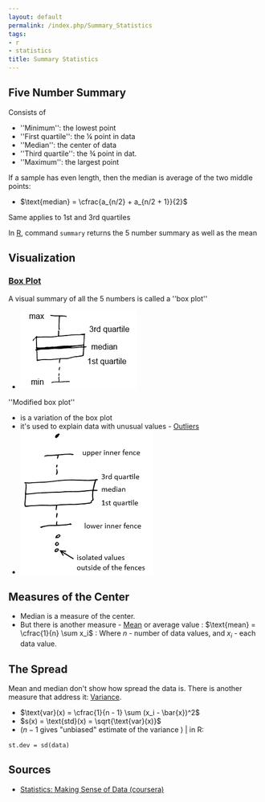 ```yaml
---
layout: default
permalink: /index.php/Summary_Statistics
tags:
- r
- statistics
title: Summary Statistics
---
```

## Five Number Summary
Consists of 
- ''Minimum'': the lowest point
- ''First quartile'': the ¼ point in data
- ''Median'': the center of data
- ''Third quartile'': the ¾ point in dat.
- ''Maximum'': the largest point


If a sample has even length, then the median is average of the two middle points:
- $\text{median} = \cfrac{a_{n/2} + a_{n/2 + 1}}{2}$


Same applies to 1st and 3rd quartiles 

In [R](R), command <code>summary</code> returns the 5 number summary as well as the mean


## Visualization
### [Box Plot](Box_Plot)
A visual summary of all the 5 numbers is called a ''box plot''
- <img src="https://raw.githubusercontent.com/alexeygrigorev/wiki-figures/master/crs/da/boxplot.png" alt="Image">

''Modified box plot''
- is a variation of the box plot
- it's used to explain data with unusual values - [Outliers](Outliers)
- <img src="https://raw.githubusercontent.com/alexeygrigorev/wiki-figures/master/crs/da/boxplot-modified.png" alt="Image">


## Measures of the Center
- Median is a measure of the center. 
- But there is another measure - [Mean](Mean) or average value
: $\text{mean} = \cfrac{1}{n} \sum x_i$
: Where $n$ - number of data values, and $x_i$ - each data value.


## The Spread
Mean and median don't show how spread the data is. There is another measure that address it: [Variance](Variance).
- $\text{var}(x) = \cfrac{1}{n - 1} \sum (x_i - \bar{x})^2$
- $s(x) = \text{std}(x) = \sqrt{\text{var}(x)}$
- ($n - 1$ gives "unbiased" estimate of the variance <!-- TODO: add link -->) |
in R: 
```text only
st.dev = sd(data)
```


## Sources
- [Statistics: Making Sense of Data (coursera)](Statistics__Making_Sense_of_Data_(coursera))
